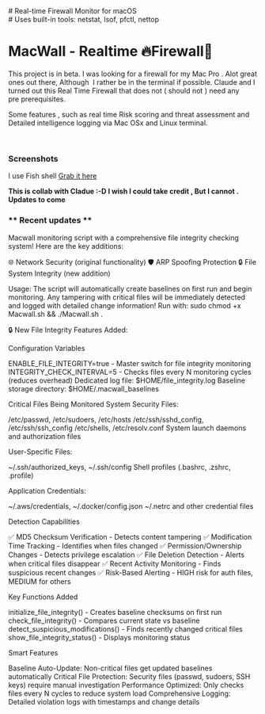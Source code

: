 <p>&nbsp;</p>
<p style="text-align: left;"># Real-time Firewall Monitor for macOS<br /># Uses built-in tools: netstat, lsof, pfctl, nettop</br></p>
<h1><strong>MacWall - Realtime 🔥Firewall🧱&nbsp;</strong></h1>
<p>This project is in beta. I was looking for a firewall for my Mac Pro . Alot great ones out there, Although&nbsp; I rather be in the terminal if possible. Claude and I turned out this Real Time Firewall that does not ( should not ) need any pre&nbsp;prerequisites.</p>
<p>Some features , such as real time Risk scoring and threat assessment and Detailed intelligence logging via Mac OSx and Linux terminal.</p>
<p>&nbsp;</p>
<h3> Screenshots</h3>
<p>I use Fish shell <a href="https://fishshell.com/"> Grab it here</a> </p>
<p><strong>This is collab with Cladue :-D I wish I could take credit , But I cannot . Updates to come </strong></p>
<h3>** Recent updates ** </h3>

Macwall monitoring script with a comprehensive file integrity checking system! Here are the key additions:

🌐 Network Security (original functionality)
🛡️ ARP Spoofing Protection
🔒 File System Integrity (new addition)

Usage: The script will automatically create baselines on first run and begin monitoring. Any tampering with critical files will be immediately detected and logged with detailed change information! Run with: sudo chmod +x Macwall.sh &amp;&amp; ./Macwall.sh . 


🔒 New File Integrity Features Added:

Configuration Variables

ENABLE_FILE_INTEGRITY=true - Master switch for file integrity monitoring
INTEGRITY_CHECK_INTERVAL=5 - Checks files every N monitoring cycles (reduces overhead)
Dedicated log file: $HOME/file_integrity.log
Baseline storage directory: $HOME/.macwall_baselines

Critical Files Being Monitored
System Security Files:

/etc/passwd, /etc/sudoers, /etc/hosts
/etc/ssh/sshd_config, /etc/ssh/ssh_config
/etc/shells, /etc/resolv.conf
System launch daemons and authorization files

User-Specific Files:

~/.ssh/authorized_keys, ~/.ssh/config
Shell profiles (.bashrc, .zshrc, .profile)

Application Credentials:

~/.aws/credentials, ~/.docker/config.json
~/.netrc and other credential files

Detection Capabilities
<p>
✅ MD5 Checksum Verification - Detects content tampering
✅ Modification Time Tracking - Identifies when files changed
✅ Permission/Ownership Changes - Detects privilege escalation
✅ File Deletion Detection - Alerts when critical files disappear
✅ Recent Activity Monitoring - Finds suspicious recent changes
✅ Risk-Based Alerting - HIGH risk for auth files, MEDIUM for others
</p>
Key Functions Added

initialize_file_integrity() - Creates baseline checksums on first run
check_file_integrity() - Compares current state vs baseline
detect_suspicious_modifications() - Finds recently changed critical files
show_file_integrity_status() - Displays monitoring status

Smart Features

Baseline Auto-Update: Non-critical files get updated baselines automatically
Critical File Protection: Security files (passwd, sudoers, SSH keys) require manual investigation
Performance Optimized: Only checks files every N cycles to reduce system load
Comprehensive Logging: Detailed violation logs with timestamps and change details


